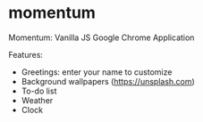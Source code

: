 # momentum
Momentum: Vanilla JS Google Chrome Application

Features:
* Greetings: enter your name to customize
* Background wallpapers (https://unsplash.com)
* To-do list
* Weather
* Clock

